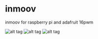 # inmoov
inmoov for raspberry pi and adafruit 16pwm

![alt tag](http://www.bakatek.fr/wp-content/uploads/2016/04/inmoov_ihm_1.jpg)
![alt tag](http://www.bakatek.fr/wp-content/uploads/2016/04/IMG_20160310_214119b.jpg)
![alt tag](http://www.bakatek.fr/wp-content/uploads/2016/04/IMG_20160324_184423b.jpg)
